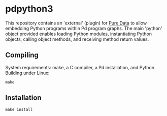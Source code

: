 pdpython3
=========

This repository contains an 'external' (plugin) for [Pure
Data](http://puredata.info) to allow embedding Python programs within Pd program
graphs.  The main 'python' object provided enables loading Python modules,
instantiating Python objects, calling object methods, and receiving method return
values.  

Compiling
---------

System requirements: make, a C compiler, a Pd installation, and Python.
Building under Linux:

    make


Installation
------------

	make install
